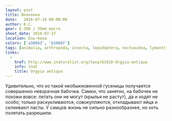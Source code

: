 ```yaml
---
layout: post
title: Волнянка
date:   2016-07-18 00:00:00
author: К.С.
gear: E-300 / 35mm macro
shoot_date: 2016-07-17
location: Ёль-база
colors: ['a38663', 'b1966f']
tags: [animalia, arthropoda, insecta, lepidoptera, noctuoidea, lymantriidae, orgyia, orgyia antiqua]
links:
  -
    href: http://www.inaturalist.org/taxa/61910-Orgyia-antiqua
    info: inat
    title: Orgyia antiqua
---
```


Удивительно, что из такой необыкновенной гусеницы получается совершенно невзрачная бабочка. Самки, что занятно, на бабочек не похожи вовсе: летать они не могут (крылья не растут), да и ходят не особо; только раскукливаются, совокупляются, откладывают яйца и склеивают ласты. У самцов жизнь не сильно разнообразнее, но хоть полетать разрешили.
